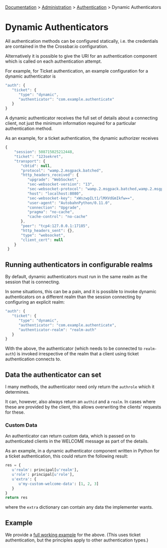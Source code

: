[Documentation](.) > [Administration](Administration) > [Authentication](Authentication) > Dynamic Authenticators


# Dynamic Authenticators

All authentication methods can be configured statically, i.e. the credentials are contained in the the Crossbar.io configuration.

Alternatively it is possible to give the URI for an authentication component which is called on each authentication attempt.

For example, for Ticket authentication, an example configuration for a dynamic authenticator is

```javascript
"auth": {
   "ticket": {
      "type": "dynamic",
      "authenticator": "com.example.authenticate"
   }
}
```

A dynamic authenticator receives the full set of details about a connecting client, not just the minimum information required for a particular authentication method.

As an example, for a ticket authentication, the dynamic authorizer receives

```javascript
{
    "session": 508715025212448,
    "ticket": "123sekret",
    "transport": {
       "cbtid": null,
       "protocol": "wamp.2.msgpack.batched",
       "http_headers_received": {
          "upgrade": "WebSocket",
          "sec-websocket-version": "13",
          "sec-websocket-protocol": "wamp.2.msgpack.batched,wamp.2.msgpack,wamp.2.json.batched,wamp.2.json",
          "host": "localhost:8080",
          "sec-websocket-key": "xWszwpILt1/lMXVdGmIkfw==",
          "user-agent": "AutobahnPython/0.11.0",
          "connection": "Upgrade",
          "pragma": "no-cache",
          "cache-control": "no-cache"
       },
       "peer": "tcp4:127.0.0.1:17185",
       "http_headers_sent": {},
       "type": "websocket",
       "client_cert": null
    }
 }
```

## Running authenticators in configurable realms

By default, dynamic authenticators must run in the same realm as the session that is connecting.

In some situations, this can be a pain, and it is possible to invoke dynamic authenticators on a different realm than the session connecting by configuring an explicit realm:

```javascript
"auth": {
   "ticket": {
      "type": "dynamic",
      "authenticator": "com.example.authenticate",
      "authenticator-realm": "realm-auth"
   }
}
```

With the above, the authenticator (which needs to be connected to `realm-auth`) is invoked irrespective of the realm that a client using ticket authentication connects to.

## Data the authenticator can set

I many methods, the authenticator need only return the `authrole` which it determines.

It can, however, also always return an `authid` and a `realm`. In cases where these are provided by the client, this allows overwriting the clients' requests for these.

### Custom Data

An authenticator can return custom data, which is passed on to authenticated clients in the WELCOME message as part of the details.

As an example, in a dynamic authenticator component written in Python for a ticket authentication, this could return the following result:

```python
res = {
   u'realm': principal[u'realm'],
   u'role': principal[u'role'],
   u'extra': {
      u'my-custom-welcome-data': [1, 2, 3]
   }
}
return res
```

where the `extra` dictionary can contain any data the implementer wants.


## Example

We provide a [full working example](https://github.com/crossbario/crossbarexamples/tree/master/authentication/advanced) for the above. (This uses ticket authentication, but the principles apply to other authentication types.)
